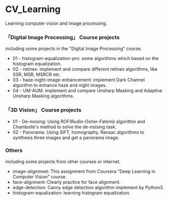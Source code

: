 # CV_Learning
Learning computer vision and image processing.

### 「Digital Image Processing」 Course projects
including some projects in the "Digital Image Processing" course.
 - 01 - histogram-equalization-pro: some algorithms which based on the histogram equalization.
 - 02 - retinex: implement and compare different retinex algorithms, like SSR, MSR, MSRCR etc.
 - 03 - haze-night-image-enhancement: implement Dark Channel algorithm to enhance haze and night images.
 - 04 - UM-AUM: implement and compare Unsharp Masking and Adaptive Unsharp Masking algorithms.

### 「3D Vision」 Course projects

+ 01 - De-noising: Using ROF(Rudin-Osher-Fatemi) algorithm and Chambolle's method to solve the de-noising task.
+ 02 - Panorama: Using SIFT, homography, Ransac algorithms to synthesis three images and get a panorama image.

### Others
including some projects from other courses or internet.

+ image-alignmnet: This assignment from Coursera "Deep Learning in Computer Vision" course.
+ face-alignment: Clearly practice for face alignment.
+ edge-detection: Canny edge detection algorithm implement by Python3.
+ histogram-equalization: learning histogram equalization.

